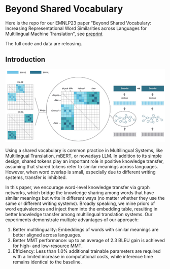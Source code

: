 # Beyond Shared Vocabulary
Here is the repo for our EMNLP23 paper "Beyond Shared Vocabulary: Increasing Representational Word Similarities across Languages for Multilingual Machine Translation", see [preprint](https://arxiv.org/pdf/2305.14189.pdf)

The full code and data are releasing.

## Introduction
![](materials/main.jpg)

Using a shared vocabulary is common practice in Multilingual Systems, like Multilingual Translation, mBERT, or nowadays LLM. In addition to its simple design, shared tokens play an important role in positive knowledge transfer, assuming that shared tokens refer to similar meanings across languages. However, when word overlap is small, especially due to different writing systems, transfer is inhibited.

In this paper, we encourage word-level knowledge transfer via graph networks, which bridge the knowledge sharing among words that have similar meanings but write in different ways (no matter whether they use the same or different writing systems). Broadly speaking, we mine priors of word equivalences and inject them into the embedding table, resulting in better knowledge transfer among multilingual translation systems. Our experiments demonstrate multiple advantages of our approach: 
1) Better multilinguality: Embeddings of words with similar meanings are better aligned across languages.
2) Better MMT performance: up to an average of 2.3 BLEU gain is achieved for high- and low-resource MMT.
3) Efficiency: Less than 1.0% additional trainable parameters are required with a limited increase in computational costs, while inference time remains identical to the baseline.

[//]: # (## Requirements)

[//]: # (​```)

[//]: # (git clone git@github.com:research-anonymous/beyond_shared_vocabulary.git)

[//]: # (​```)

[//]: # ()
[//]: # (​```)

[//]: # (cd beyond_shared_vocabulary/fairseq)

[//]: # (​```)

[//]: # ()
[//]: # (​```)

[//]: # (pip install --editable ./)

[//]: # (​```)

[//]: # ()
[//]: # ()
[//]: # (## Experiments)

[//]: # (1&#41; For the experiments on the IWSLT-14 dataset: We provide the script in [iwslt14-30k-graphmerge-hop1.sh]&#40;https://github.com/research-anonymous/beyond_shared_vocabulary/blob/main/iwslt14-30k-graphmerge-hop1.sh&#41;.)

[//]: # (2&#41; For the experiments on the WMT30 dataset: We provide the script in [EC30_128K_graphmerge.sh]&#40;https://github.com/research-anonymous/beyond_shared_vocabulary/blob/main/EC30_128K_graphmerge.sh&#41;. Due to the big scale, we will put the original data and the corresponding data_bin in another place and it will be released soon.)

[//]: # (3&#41; We will also provide the graph-building script to the community for better practice. Now, we provide the pre-built graph in [data_bin]&#40;https://github.com/research-anonymous/beyond_shared_vocabulary/tree/main/iwslt14-30k/alignment_matrix.npz&#41;)

[//]: # ()
[//]: # (## Others)

[//]: # (The current codebase is fine to show the main experiments. A more complete README.md file is on editing. )
